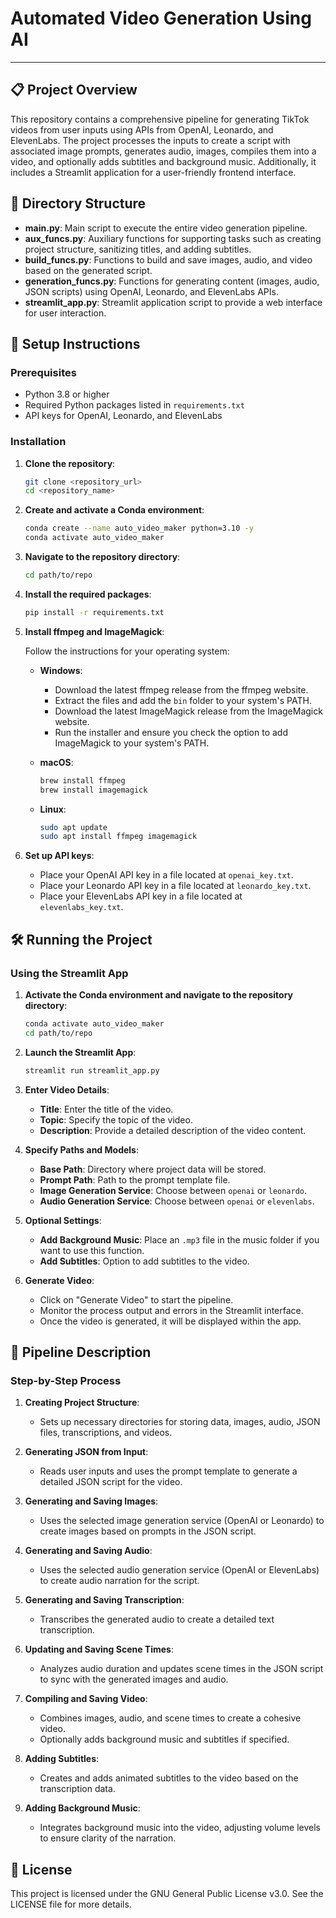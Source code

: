 # Automated Video Generation Using AI

---

## 📋 Project Overview

This repository contains a comprehensive pipeline for generating TikTok videos from user inputs using APIs from OpenAI, Leonardo, and ElevenLabs. The project processes the inputs to create a script with associated image prompts, generates audio, images, compiles them into a video, and optionally adds subtitles and background music. Additionally, it includes a Streamlit application for a user-friendly frontend interface.

## 📂 Directory Structure

- **main.py**: Main script to execute the entire video generation pipeline.
- **aux_funcs.py**: Auxiliary functions for supporting tasks such as creating project structure, sanitizing titles, and adding subtitles.
- **build_funcs.py**: Functions to build and save images, audio, and video based on the generated script.
- **generation_funcs.py**: Functions for generating content (images, audio, JSON scripts) using OpenAI, Leonardo, and ElevenLabs APIs.
- **streamlit_app.py**: Streamlit application script to provide a web interface for user interaction.

## 🚀 Setup Instructions

### Prerequisites

- Python 3.8 or higher
- Required Python packages listed in `requirements.txt`
- API keys for OpenAI, Leonardo, and ElevenLabs

### Installation

1. **Clone the repository**:
   ```sh
   git clone <repository_url>
   cd <repository_name>
   ```

2. **Create and activate a Conda environment**:
   ```sh
   conda create --name auto_video_maker python=3.10 -y
   conda activate auto_video_maker
   ```

3. **Navigate to the repository directory**:
   ```sh
   cd path/to/repo
   ```

4. **Install the required packages**:
   ```sh
   pip install -r requirements.txt
   ```

5. **Install ffmpeg and ImageMagick**:

   Follow the instructions for your operating system:

   - **Windows**:
     - Download the latest ffmpeg release from the ffmpeg website.
     - Extract the files and add the `bin` folder to your system's PATH.
     - Download the latest ImageMagick release from the ImageMagick website.
     - Run the installer and ensure you check the option to add ImageMagick to your system's PATH.

   - **macOS**:
     ```sh
     brew install ffmpeg
     brew install imagemagick
     ```

   - **Linux**:
     ```sh
     sudo apt update
     sudo apt install ffmpeg imagemagick
     ```

6. **Set up API keys**:
   - Place your OpenAI API key in a file located at `openai_key.txt`.
   - Place your Leonardo API key in a file located at `leonardo_key.txt`.
   - Place your ElevenLabs API key in a file located at `elevenlabs_key.txt`.

## 🛠️ Running the Project

### Using the Streamlit App

1. **Activate the Conda environment and navigate to the repository directory**:
   ```sh
   conda activate auto_video_maker
   cd path/to/repo
   ```

2. **Launch the Streamlit App**:
   ```sh
   streamlit run streamlit_app.py
   ```

3. **Enter Video Details**:
   - **Title**: Enter the title of the video.
   - **Topic**: Specify the topic of the video.
   - **Description**: Provide a detailed description of the video content.

4. **Specify Paths and Models**:
   - **Base Path**: Directory where project data will be stored.
   - **Prompt Path**: Path to the prompt template file.
   - **Image Generation Service**: Choose between `openai` or `leonardo`.
   - **Audio Generation Service**: Choose between `openai` or `elevenlabs`.

5. **Optional Settings**:
   - **Add Background Music**: Place an `.mp3` file in the music folder if you want to use this function.
   - **Add Subtitles**: Option to add subtitles to the video.

6. **Generate Video**:
   - Click on "Generate Video" to start the pipeline.
   - Monitor the process output and errors in the Streamlit interface.
   - Once the video is generated, it will be displayed within the app.

## 📜 Pipeline Description

### Step-by-Step Process

1. **Creating Project Structure**:
   - Sets up necessary directories for storing data, images, audio, JSON files, transcriptions, and videos.

2. **Generating JSON from Input**:
   - Reads user inputs and uses the prompt template to generate a detailed JSON script for the video.

3. **Generating and Saving Images**:
   - Uses the selected image generation service (OpenAI or Leonardo) to create images based on prompts in the JSON script.

4. **Generating and Saving Audio**:
   - Uses the selected audio generation service (OpenAI or ElevenLabs) to create audio narration for the script.

5. **Generating and Saving Transcription**:
   - Transcribes the generated audio to create a detailed text transcription.

6. **Updating and Saving Scene Times**:
   - Analyzes audio duration and updates scene times in the JSON script to sync with the generated images and audio.

7. **Compiling and Saving Video**:
   - Combines images, audio, and scene times to create a cohesive video.
   - Optionally adds background music and subtitles if specified.

8. **Adding Subtitles**:
   - Creates and adds animated subtitles to the video based on the transcription data.

9. **Adding Background Music**:
   - Integrates background music into the video, adjusting volume levels to ensure clarity of the narration.

## 📄 License

This project is licensed under the GNU General Public License v3.0. See the LICENSE file for more details.